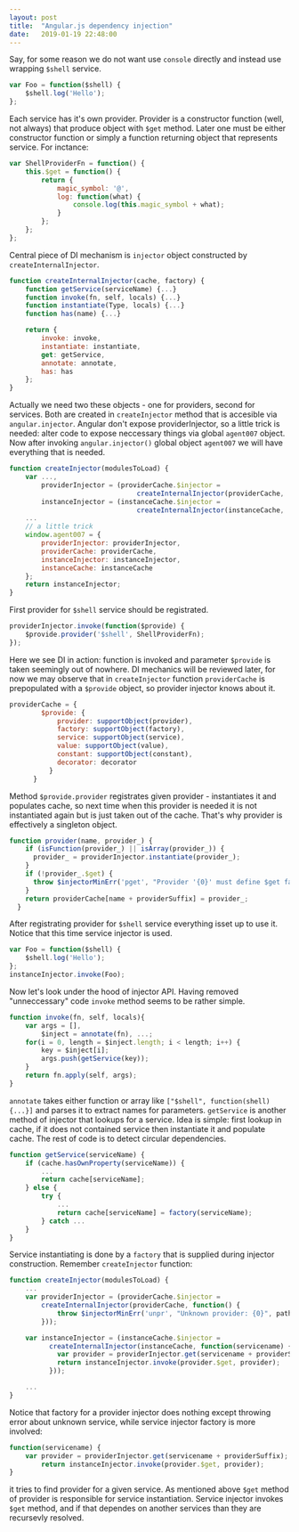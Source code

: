```yaml
---
layout: post
title:  "Angular.js dependency injection"
date:   2019-01-19 22:48:00
---
```


Say, for some reason we do not want use `console` directly and instead use wrapping `$shell` service.

```javascript
var Foo = function($shell) {
    $shell.log('Hello');
};
```

Each service has it's own provider. Provider is a constructor function (well, not always) that produce object with `$get` method. Later one must be either constructor function or simply a function returning object that represents service. For inctance:

```javascript
var ShellProviderFn = function() {
    this.$get = function() {
        return {
            magic_symbol: '@',
            log: function(what) {
                console.log(this.magic_symbol + what);
            }
        };
    };
};
```

Central piece of DI mechanism is `injector` object constructed by `createInternalInjector`.

```javascript
function createInternalInjector(cache, factory) {
    function getService(serviceName) {...}
    function invoke(fn, self, locals) {...}
    function instantiate(Type, locals) {...}
    function has(name) {...}

    return {
        invoke: invoke,
        instantiate: instantiate,
        get: getService,
        annotate: annotate,
        has: has
    };
}
```
Actually we need two these objects - one for providers, second for services. Both are created in `createInjector` method that is accesible via `angular.injector`. Angular don't expose providerInjector, so a little trick is needed: alter code to expose neccessary things via global `agent007` object. Now after invoking `angular.injector()` global object `agent007`  we will have everything that is needed. 

```javascript
function createInjector(modulesToLoad) {
    var ...,
        providerInjector = (providerCache.$injector =
                                createInternalInjector(providerCache, ...),
        instanceInjector = (instanceCache.$injector =
                                createInternalInjector(instanceCache, ...);
    ...
    // a little trick
    window.agent007 = {
        providerInjector: providerInjector,
        providerCache: providerCache,
        instanceInjector: instanceInjector,
        instanceCache: instanceCache
    };
    return instanceInjector;
}
```

First provider for `$shell` service should be registrated.

```javascript
providerInjector.invoke(function($provide) {
    $provide.provider('$shell', ShellProviderFn);
});
```

Here we see DI in action: function is invoked and parameter `$provide` is taken seemingly out of nowhere. DI mechanics will be reviewed later, for now we may observe that in `createInjector` function `providerCache` is prepopulated with a `$provide` object, so provider injector knows about it.

```javascript
providerCache = {
        $provide: {
            provider: supportObject(provider),
            factory: supportObject(factory),
            service: supportObject(service),
            value: supportObject(value),
            constant: supportObject(constant),
            decorator: decorator
          }
      }
```

Method  `$provide.provider` registrates given provider - instantiates it and populates cache, so next time when this provider is needed it is not instantiated again but is just taken out of the cache. That's why provider is effectively a singleton object.

```javascript
function provider(name, provider_) {
    if (isFunction(provider_) || isArray(provider_)) {
      provider_ = providerInjector.instantiate(provider_);
    }
    if (!provider_.$get) {
      throw $injectorMinErr('pget', "Provider '{0}' must define $get factory method.", name);
    }
    return providerCache[name + providerSuffix] = provider_;
  }
```

After registrating provider for `$shell` service everything isset up to use it. Notice that this time service injector is used.

```javascript
var Foo = function($shell) {
    $shell.log('Hello');
};
instanceInjector.invoke(Foo);
```

Now let's look under the hood of injector API. Having removed "unneccessary" code `invoke` method seems to be rather simple.

```javascript
function invoke(fn, self, locals){
    var args = [],
        $inject = annotate(fn), ...;
    for(i = 0, length = $inject.length; i < length; i++) {
        key = $inject[i];
        args.push(getService(key));
    }
    return fn.apply(self, args);
}
```

`annotate` takes either function or array like `["$shell", function(shell) {...}]` and parses it to extract names for parameters. `getService` is another method of injector that lookups for a service. Idea is simple: first lookup in cache, if it does not contained service then instantiate it and populate cache. The rest of code is to detect circular dependencies.

```javascript
function getService(serviceName) {
    if (cache.hasOwnProperty(serviceName)) {
        ...
        return cache[serviceName];
    } else {
        try {
            ...
            return cache[serviceName] = factory(serviceName);
        } catch ...
    }
}
```

Service instantiating is done by a `factory` that is supplied during injector construction. Remember `createInjector` function:

```javascript
function createInjector(modulesToLoad) {
    ...
    var providerInjector = (providerCache.$injector =
        createInternalInjector(providerCache, function() {
            throw $injectorMinErr('unpr', "Unknown provider: {0}", path.join(' <- '));
        }));

    var instanceInjector = (instanceCache.$injector =
          createInternalInjector(instanceCache, function(servicename) {
            var provider = providerInjector.get(servicename + providerSuffix);
            return instanceInjector.invoke(provider.$get, provider);
          }));

    ...
}
```

Notice that factory for a provider injector does nothing except throwing error about unknown service, while service injector factory is more involved:

```javascript
function(servicename) {
    var provider = providerInjector.get(servicename + providerSuffix);
        return instanceInjector.invoke(provider.$get, provider);
}
```
it tries to find provider for a given service. As mentioned above `$get` method of provider is responsible for service instantiation. Service injector invokes `$get` method, and if that dependes on another services than they are recursevly resolved.


